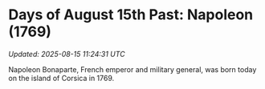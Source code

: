 # Days of August 15th Past: Napoleon (1769)

_Updated: 2025-08-15 11:24:31 UTC_

Napoleon Bonaparte, French emperor and military general, was born today on the island of Corsica in 1769.


